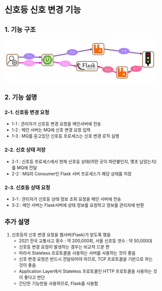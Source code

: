 # 신호등 신호 변경 기능

## 1. 기능 구조
![structure.png](../readme-imgs/structure-detail3.JPG)

## 2. 기능 설명
### 2-1. 신호등 변경 요청
- 1-1 : 관리자가 신호등 변경 요청을 메인서버에 전송
- 1-2 : 메인 서버는 MQ에 신호 변경 요청 입력
- 1-3 : MQ를 듣고있던 신호등 프로세스는 신호 변경 로직 실행

### 2-2. 신호 상태 저장
- 2-1 : 신호등 프로세스에서 현재 신호등 상태(어떤 곳이 파란불인지, 몇초 남았는지)를 MQ에 전달
- 2-2 : MQ의 Consumer인 Flask 서버 프로세스가 해당 상태를 저장

### 2-3. 신호등 상태 요청
- 3-1 : 관리자가 신호등 상태 정보 조회 요청을 메인 서버에 전송
- 3-2 : 메인 서버는 Flask서버에 상태 정보를 요청하고 정보를 관리자에 반환

## 추가 설명
1. 신호등의 신호 변경 요청을 웹서버(Flask)가 받도록 했음
    - 2021 전국 교통사고 횟수 : 약 200,000회, 서울 신호등 갯수 : 약 50,000대
    - 신호등 변경 요청이 발생하는 경우는 비교적 드문 편
    - 따라서 Stateless 프로토콜을 사용하는 서버를 사용하는 것이 좋음
    - 신호 변경 요청은 반드시 전달되어야 하므로, TCP 프로토콜을 기반으로 하는 것이 좋음
    - Application Layer에서 Stateless 프로토콜인 HTTP 프로토콜을 사용하는 것이 좋다고 판단
    - 간단한 기능만을 사용하므로, Flask를 사용함